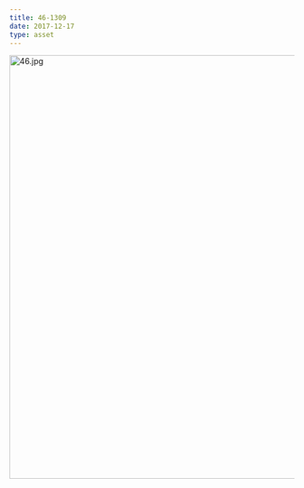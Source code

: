 ```yaml
---
title: 46-1309
date: 2017-12-17
type: asset
---
```

<img src="https://histologylab.ctl.columbia.edu/assets/images/46.jpg" height="750" alt="46.jpg" style="margin: 0;padding: 0;border: 0;">
